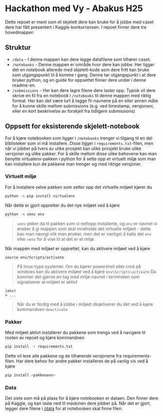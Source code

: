# Hackathon med Vy - Abakus H25

Dette repoet er ment som et skjelett dere kan bruke for å jobbe med caset dere har fått presentert i Kaggle-konkurransen. I repoet finner dere tre hovedmapper: 

## Struktur
* `/data` - I denne mappen kan dere legge datafilene som tilhører caset. 
* `/notebooks` - Denne mappen er område hvor dere kan jobbe. Her ligger det en notebook allerede med skjelett-kode som dere fritt kan bruke som utgangspunkt til å komme i gang. Denne tar utgangspunkt i at dere bruker python, og en guide for oppsettet finner dere under i denne readme-en.
* `/submissions` - Her kan dere lagre filene dere laster opp. Typisk vil dere skrive en fil fra en notebook i `/notebooks` til denne mappen med riktig format. Her kan det være lurt å tagge fil-navnene på en eller annen måte for å kunne skille mellom submissions (e.g. ved timestamp, versjonsnr, eller en kort beskrivelse av forskjell fra tidligere submissions)

## Oppsett for eksisterende skjelett-notebook
For å kjøre notebooken som ligger i `/notebooks` trenger vi tilgang til en del biblioteker som vi må installere. Disse ligger i `requirements.txt`-filen, men når vi jobber på tvers av ulike prosjekt kan ulike prosjekt bruke ulike versjoner og ulike pakker. For å skille mellom disse ulike behovene kan man benytte virtualenv-pakken i python for å sette opp et virtuelt miljø som man kan installere kun de pakkene man trenger og med riktige versjoner.

### Virtuelt miljø

For å installere selve pakken som setter opp det virtuelle miljøet kjører du
```sh
python -m pip install virtualenv
```
Når dette er gjort oppretter du det nye miljøet ved å kjøre
```sh
python -m venv env
```
> `venv` peker da til pakken som vi nettopp installerte, og `env` er navnet vi ønsker å gi mappen som skal inneholde det virtuelle miljøet - dette kan man navngi slik man ønsker, men det er vanligst å kalle det `env` eller `venv` for å vise til at det er et miljø. 

Når mappen med miljøet er opprettet, kan du aktivere miljøet ved å kjøre 
```
source env/Scripts/activate
```
> På linux-type systemer. Om du kjører powershell eller cmd på windows kan du aktivere miljøet ved å kjøre `env\Scripts\activate`
Da kommer det gjerne en tag med miljø-navnet i terminalen som signaliserer at miljøet er aktivt
```
(env)
> ...
```
> Når du er ferdig med å jobbe i miljøet deaktiverer du det ved å kjøre kommandoen `deactivate`

### Pakker
Med miljøet aktivt installerer du pakkene som trengs ved å navigere til rooten av repoet og kjøre kommandoen 
```sh
pip install -r requirements.txt
```
Dette vil lese alle pakkene og de tilhørende versjonene fra requirements-filen. Har dere behov for andre pakker installeres de på vanlig vis ved å kjøre
```sh
pip install <pakkenavn>
```

### Data
Det siste som må på plass for å kjøre notebooken er dataen. Den finner dere på Kaggle, og kan laste ned til maskinen dere jobber på. Når det er gjort, legger dere filene i [/data](./data) for at notebooken skal finne filen.